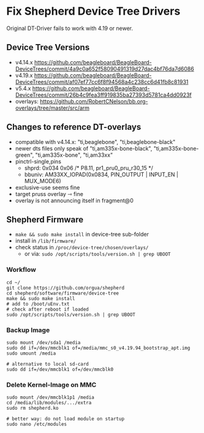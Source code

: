 # Fix Shepherd Device Tree Drivers

Original DT-Driver fails to work with 4.19 or newer.

## Device Tree Versions

- v4.14.x https://github.com/beagleboard/BeagleBoard-DeviceTrees/commit/4a9c0a652f58090491319d27dac4bf76da7d6086
- v4.19.x https://github.com/beagleboard/BeagleBoard-DeviceTrees/commit/af07ef77cc6f8f94568a4c238cc6d41fb8c81931
- v5.4.x https://github.com/beagleboard/BeagleBoard-DeviceTrees/commit/26b4c9fea3ff919835ba27393d5781ca4dd0923f
- overlays: https://github.com/RobertCNelson/bb.org-overlays/tree/master/src/arm

## Changes to reference DT-overlays

- compatible with v4.14.x: "ti,beaglebone", "ti,beaglebone-black"
- newer dts files only speak of "ti,am335x-bone-black", "ti,am335x-bone-green", "ti,am335x-bone", "ti,am33xx"
- pinctrl-single,pins
    - shprd:    0x034 0x06  /* P8.11, pr1_pru0_pru_r30_15 */
    - bbuniv:   AM33XX_IOPAD(0x0834, PIN_OUTPUT | INPUT_EN | MUX_MODE6)
- exclusive-use seems fine
- target pruss overlay ⇾ fine
- overlay is not announcing itself in fragment@0

## Shepherd Firmware

- ``make && sudo make install`` in device-tree sub-folder
- install in ``/lib/firmware/``
- check status in ``/proc/device-tree/chosen/overlays/``
    - or via: ``sudo /opt/scripts/tools/version.sh | grep UBOOT``

### Workflow

```Shell
cd ~/
git clone https://github.com/orgua/shepherd
cd shepherd/software/firmware/device-tree
make && sudo make install
# add to /boot/uEnv.txt
# check after reboot if loaded
sudo /opt/scripts/tools/version.sh | grep UBOOT
```

### Backup Image

```Shell
sudo mount /dev/sda1 /media
sudo dd if=/dev/mmcblk1 of=/media/mmc_s0_v4.19.94_bootstrap_apt.img
sudo umount /media

# alternative to local sd-card
sudo dd if=/dev/mmcblk1 of=/dev/mmcblk0
```

### Delete Kernel-Image on MMC

```Shell
sudo mount /dev/mmcblk1p1 /media
cd /media/lib/modules/.../extra
sudo rm shepherd.ko

# better way: do not load module on startup
sudo nano /etc/modules
```

